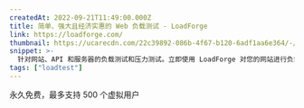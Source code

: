 ```yaml
---
createdAt: 2022-09-21T11:49:00.000Z
title: 简单、强大且经济实惠的 Web 负载测试 - LoadForge
link: https://loadforge.com/
thumbnail: https://ucarecdn.com/22c39892-086b-4f67-b120-6adf1aa6e364/-/resize/150x/
snippet: >-
  针对网站、API 和服务器的负载测试和压力测试。立即使用 LoadForge 对您的网站进行负载测试，每月仅需 29 美元起！
tags: ["loadtest"]
---
```

永久免费，最多支持 500 个虚拟用户
